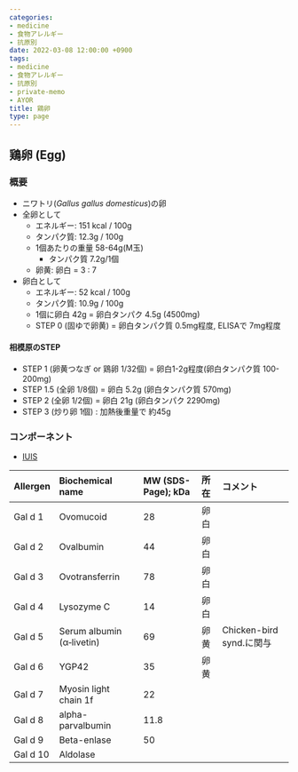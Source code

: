 ```yaml
---
categories:
- medicine
- 食物アレルギー
- 抗原別
date: 2022-03-08 12:00:00 +0900
tags:
- medicine
- 食物アレルギー
- 抗原別
- private-memo
- AYOR
title: 鶏卵
type: page
---
```


## 鶏卵 (Egg)

### 概要

- ニワトリ(*Gallus gallus domesticus*)の卵
- 全卵として
  - エネルギー: 151 kcal / 100g
  - タンパク質: 12.3g / 100g
  - 1個あたりの重量 58-64g(M玉)
    - タンパク質 7.2g/1個
  - 卵黄: 卵白 = 3 : 7
- 卵白として
  - エネルギー: 52 kcal / 100g
  - タンパク質: 10.9g / 100g
  - 1個に卵白 42g = 卵白タンパク 4.5g (4500mg)
  - STEP 0 (固ゆで卵黄) = 卵白タンパク質 0.5mg程度, ELISAで 7mg程度

#### 相模原のSTEP

- STEP 1 (卵黄つなぎ or 鶏卵 1/32個) = 卵白1-2g程度(卵白タンパク質
    100-200mg)
- STEP 1.5 (全卵 1/8個) = 卵白 5.2g (卵白タンパク質 570mg)
- STEP 2 (全卵 1/2個) = 卵白 21g (卵白タンパク 2290mg)
- STEP 3 (炒り卵 1個) : 加熱後重量で 約45g

### コンポーネント

- [IUIS](http://www.allergen.org/search.php?Species=Gallus%20domesticus)

|Allergen|Biochemical name|MW (SDS-Page); kDa|所在|コメント|
|:----|:----|:----|:----|:----|
|Gal d 1|Ovomucoid|28|卵白| |
|Gal d 2|Ovalbumin|44|卵白| |
|Gal d 3|Ovotransferrin|78|卵白| |
|Gal d 4|Lysozyme C|14|卵白| |
|Gal d 5|Serum albumin (α‐livetin)|69|卵黄|Chicken-bird synd.に関与|
|Gal d 6|YGP42|35|卵黄| |
|Gal d 7|Myosin light chain 1f|22| | |
|Gal d 8|alpha-parvalbumin|11.8| | |
|Gal d 9|Beta-enlase|50| | |
|Gal d 10|Aldolase| | | |
